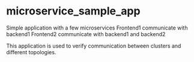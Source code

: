 # microservice_sample_app
Simple application with a few microservices
Frontend1 communicate with backend1
Frontend2 communicate with backend1 and backend2

This application is used to verify communication between clusters and different topologies.
